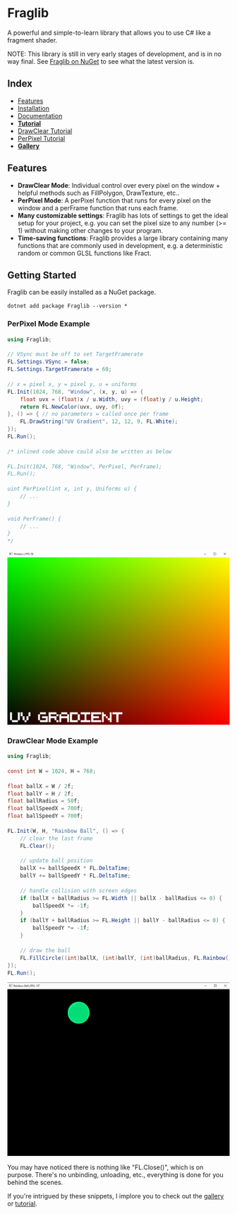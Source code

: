 # Fraglib

A powerful and simple-to-learn library that allows you to use C# like a fragment shader.

NOTE: This library is still in very early stages of development, and is in no way final. See [Fraglib on NuGet](https://www.nuget.org/packages/Fraglib) to see what the latest version is.

## Index
- [Features](https://github.com/cyprus327/Fraglib/blob/main/README.md#Features)
- [Installation](https://github.com/cyprus327/Fraglib/blob/main/README.md#Getting-Started)
- [Documentation](https://github.com/cyprus327/Fraglib/blob/main/Documentation.md)
- [**Tutorial**](https://github.com/cyprus327/Fraglib/blob/main/Tutorial.md)
- [DrawClear Tutorial](https://github.com/cyprus327/Fraglib/blob/main/Tutorial.md#DrawClear-tutorial)
- [PerPixel Tutorial](https://github.com/cyprus327/Fraglib/blob/main/Tutorial.md#perpixel-tutorial)
- [**Gallery**](https://github.com/cyprus327/Fraglib/blob/main/Gallery.md)

## Features

- **DrawClear Mode**: Individual control over every pixel on the window + helpful methods such as FillPolygon, DrawTexture, etc..
- **PerPixel Mode**: A perPixel function that runs for every pixel on the window and a perFrame function that runs each frame.
- **Many customizable settings**: Fraglib has lots of settings to get the ideal setup for your project, e.g. you can set the pixel size to any number (>= 1) without making other changes to your program.
- **Time-saving functions**: Fraglib provides a large library containing many functions that are commonly used in development, e.g. a deterministic random or common GLSL functions like Fract.

## Getting Started

Fraglib can be easily installed as a NuGet package.

```shell
dotnet add package Fraglib --version *
```

### PerPixel Mode Example
```csharp
using Fraglib;

// VSync must be off to set TargetFramerate
FL.Settings.VSync = false;
FL.Settings.TargetFramerate = 60;

// x = pixel x, y = pixel y, u = uniforms
FL.Init(1024, 768, "Window", (x, y, u) => { 
    float uvx = (float)x / u.Width, uvy = (float)y / u.Height;
    return FL.NewColor(uvx, uvy, 0f);
}, () => { // no parameters = called once per frame
    FL.DrawString("UV Gradient", 12, 12, 9, FL.White);
});
FL.Run();

/* inlined code above could also be written as below

FL.Init(1024, 768, "Window", PerPixel, PerFrame);
FL.Run();

uint PerPixel(int x, int y, Uniforms u) {
    // ...
}

void PerFrame() {
    // ...
}
*/
```
![Vertex Coord Colors](https://github.com/cyprus327/Fraglib/blob/main/.githubResources/UVGradient.png)

### DrawClear Mode Example
```csharp
using Fraglib;

const int W = 1024, H = 768;

float ballX = W / 2f;
float ballY = H / 2f;
float ballRadius = 50f;
float ballSpeedX = 700f;
float ballSpeedY = 700f;
    
FL.Init(W, H, "Rainbow Ball", () => {
    // clear the last frame
    FL.Clear();

    // update ball position
    ballX += ballSpeedX * FL.DeltaTime;
    ballY += ballSpeedY * FL.DeltaTime;

    // handle collision with screen edges
    if (ballX + ballRadius >= FL.Width || ballX - ballRadius <= 0) {
        ballSpeedX *= -1f;
    }
    if (ballY + ballRadius >= FL.Height || ballY - ballRadius <= 0) {
        ballSpeedY *= -1f;
    }

    // draw the ball
    FL.FillCircle((int)ballX, (int)ballY, (int)ballRadius, FL.Rainbow());
});
FL.Run();
```
![Rainbow Ball](https://github.com/cyprus327/Fraglib/blob/main/.githubResources/RainbowBallGIF.gif)

You may have noticed there is nothing like "FL.Close()", which is on purpose. There's no unbinding, unloading, etc., everything is done for you behind the scenes.

If you're intrigued by these snippets, I implore you to check out the [gallery](https://github.com/cyprus327/Fraglib/blob/main/Gallery.md) or [tutorial](https://github.com/cyprus327/Fraglib/blob/main/Tutorial.md).
